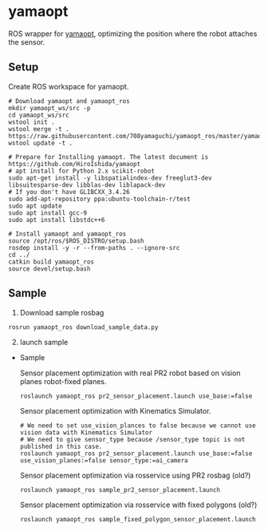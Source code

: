 # yamaopt

ROS wrapper for [yamaopt](https://github.com/HiroIshida/yamaopt), optimizing the position where the robot attaches the sensor.

## Setup

Create ROS workspace for yamaopt.
```
# Download yamaopt and yamaopt_ros
mkdir yamaopt_ws/src -p
cd yamaopt_ws/src
wstool init .
wstool merge -t . https://raw.githubusercontent.com/708yamaguchi/yamaopt_ros/master/yamaopt.rosinstall
wstool update -t .

# Prepare for Installing yamaopt. The latest document is https://github.com/HiroIshida/yamaopt
# apt install for Python 2.x scikit-robot
sudo apt-get install -y libspatialindex-dev freeglut3-dev libsuitesparse-dev libblas-dev liblapack-dev
# If you don't have GLIBCXX_3.4.26
sudo add-apt-repository ppa:ubuntu-toolchain-r/test
sudo apt update
sudo apt install gcc-9
sudo apt install libstdc++6

# Install yamaopt and yamaopt_ros
source /opt/ros/$ROS_DISTRO/setup.bash
rosdep install -y -r --from-paths . --ignore-src
cd ../
catkin build yamaopt_ros
source devel/setup.bash
```

## Sample

1. Download sample rosbag

```
rosrun yamaopt_ros download_sample_data.py
```

2. launch sample

  - Sample

    Sensor placement optimization with real PR2 robot based on vision planes robot-fixed planes.

    ```
    roslaunch yamaopt_ros pr2_sensor_placement.launch use_base:=false
    ```

    Sensor placement optimization with Kinematics Simulator.

    ```
    # We need to set use_vision_plances to false because we cannot use vision data with Kinematics Simulator
    # We need to give sensor_type because /sensor_type topic is not published in this case.
    roslaunch yamaopt_ros pr2_sensor_placement.launch use_base:=false use_vision_planes:=false sensor_type:=ai_camera
    ```

    Sensor placement optimization via rosservice using PR2 rosbag (old?)

    ```
    roslaunch yamaopt_ros sample_pr2_sensor_placement.launch
    ```

    Sensor placement optimization via rosservice with fixed polygons (old?)

    ```
    roslaunch yamaopt_ros sample_fixed_polygon_sensor_placement.launch
    ```
